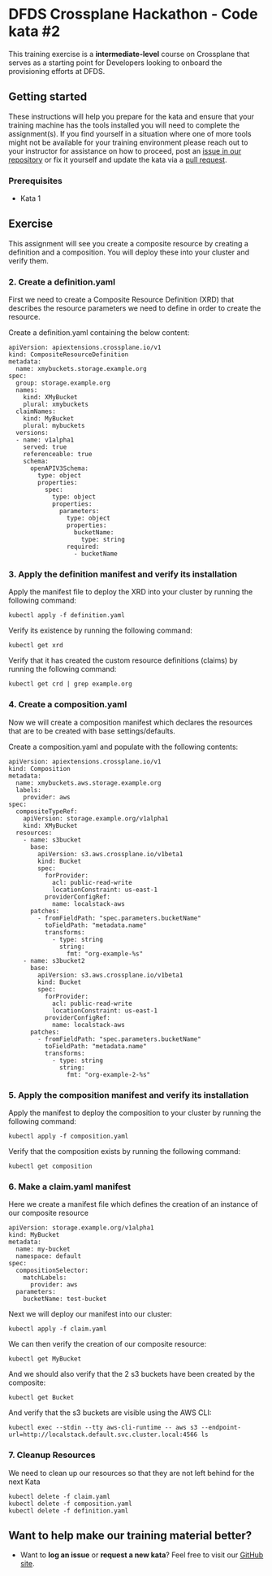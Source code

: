 DFDS Crossplane Hackathon - Code kata #2
======================================

This training exercise is a **intermediate-level** course on Crossplane that serves as a starting point for Developers looking to onboard the provisioning efforts at DFDS.

## Getting started
These instructions will help you prepare for the kata and ensure that your training machine has the tools installed you will need to complete the assignment(s). If you find yourself in a situation where one of more tools might not be available for your training environment please reach out to your instructor for assistance on how to proceed, post an [issue in our repository](https://github.com/dfds/dojo/issues) or fix it yourself and update the kata via a [pull request](https://github.com/dfds/dojo/pulls).

### Prerequisites
* Kata 1

## Exercise
This assignment will see you create a composite resource by creating a definition and a composition. You will deploy these into your cluster and verify them.

### 2. Create a definition.yaml
First we need to create a Composite Resource Definition (XRD) that describes the resource parameters we need to define in order to create the resource.

Create a definition.yaml containing the below content:

```
apiVersion: apiextensions.crossplane.io/v1
kind: CompositeResourceDefinition
metadata:
  name: xmybuckets.storage.example.org
spec:
  group: storage.example.org
  names:
    kind: XMyBucket
    plural: xmybuckets
  claimNames:
    kind: MyBucket
    plural: mybuckets
  versions:
  - name: v1alpha1
    served: true
    referenceable: true
    schema:
      openAPIV3Schema:
        type: object
        properties:
          spec:
            type: object
            properties:
              parameters:
                type: object
                properties:
                  bucketName:
                    type: string
                required:
                  - bucketName

```

### 3. Apply the definition manifest and verify its installation

Apply the manifest file to deploy the XRD into your cluster by running the following command:

```
kubectl apply -f definition.yaml
```

Verify its existence by running the following command:

```
kubectl get xrd
```

Verify that it has created the custom resource definitions (claims) by running the following command:

```
kubectl get crd | grep example.org
```


### 4. Create a composition.yaml

Now we will create a composition manifest which declares the resources that are to be created with base settings/defaults.

Create a composition.yaml and populate with the following contents:

```
apiVersion: apiextensions.crossplane.io/v1
kind: Composition
metadata:
  name: xmybuckets.aws.storage.example.org
  labels:
    provider: aws
spec:
  compositeTypeRef:
    apiVersion: storage.example.org/v1alpha1
    kind: XMyBucket
  resources:
    - name: s3bucket
      base:
        apiVersion: s3.aws.crossplane.io/v1beta1
        kind: Bucket
        spec:
          forProvider:
            acl: public-read-write
            locationConstraint: us-east-1
          providerConfigRef:
            name: localstack-aws
      patches:
        - fromFieldPath: "spec.parameters.bucketName"
          toFieldPath: "metadata.name"
          transforms:
            - type: string
              string:
                fmt: "org-example-%s"
    - name: s3bucket2
      base:
        apiVersion: s3.aws.crossplane.io/v1beta1
        kind: Bucket
        spec:
          forProvider:
            acl: public-read-write
            locationConstraint: us-east-1
          providerConfigRef:
            name: localstack-aws
      patches:
        - fromFieldPath: "spec.parameters.bucketName"
          toFieldPath: "metadata.name"
          transforms:
            - type: string
              string:
                fmt: "org-example-2-%s"

```

### 5. Apply the composition manifest and verify its installation

Apply the manifest to deploy the composition to your cluster by running the following command:

```
kubectl apply -f composition.yaml
```

Verify that the composition exists by running the following command:

```
kubectl get composition
```

### 6. Make a claim.yaml manifest

Here we create a manifest file which defines the creation of an instance of our composite resource

```
apiVersion: storage.example.org/v1alpha1
kind: MyBucket
metadata:
  name: my-bucket
  namespace: default
spec:
  compositionSelector:
    matchLabels:
      provider: aws
  parameters:
    bucketName: test-bucket
```

Next we will deploy our manifest into our cluster:

```
kubectl apply -f claim.yaml
```

We can then verify the creation of our composite resource:

```
kubectl get MyBucket
```

And we should also verify that the 2 s3 buckets have been created by the composite:

```
kubectl get Bucket
```

And verify that the s3 buckets are visible using the AWS CLI:

```
kubectl exec --stdin --tty aws-cli-runtime -- aws s3 --endpoint-url=http://localstack.default.svc.cluster.local:4566 ls
```

### 7. Cleanup Resources

We need to clean up our resources so that they are not left behind for the next Kata

```
kubectl delete -f claim.yaml
kubectl delete -f composition.yaml
kubectl delete -f definition.yaml
```


## Want to help make our training material better?
 * Want to **log an issue** or **request a new kata**? Feel free to visit our [GitHub site](https://github.com/dfds/dojo/issues).
